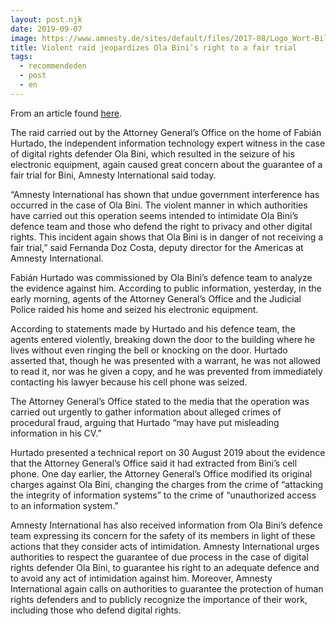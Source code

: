 ```yaml
---
layout: post.njk
date: 2019-09-07
image: https://www.amnesty.de/sites/default/files/2017-08/Logo_Wort-Bildmarke_CMYK_0.png
title: Violent raid jeopardizes Ola Bini’s right to a fair trial
tags:
  - recommendeden
  - post
  - en
---
```


From an article found [here](https://www.amnesty.org/en/latest/news/2019/09/ecuador-allanamiento-violento-pone-en-riesgo-juicio-justo-ola-bini/).

The raid carried out by the Attorney General’s Office on the home of Fabián Hurtado, the independent information technology expert witness in the case of digital rights defender Ola Bini, which resulted in the seizure of his electronic equipment, again caused great concern about the guarantee of a fair trial for Bini, Amnesty International said today.

“Amnesty International has shown that undue government interference has occurred in the case of Ola Bini. The violent manner in which authorities have carried out this operation seems intended to intimidate Ola Bini’s defence team and those who defend the right to privacy and other digital rights. This incident again shows that Ola Bini is in danger of not receiving a fair trial,” said Fernanda Doz Costa, deputy director for the Americas at Amnesty International.

Fabián Hurtado was commissioned by Ola Bini’s defence team to analyze the evidence against him. According to public information, yesterday, in the early morning, agents of the Attorney General’s Office and the Judicial Police raided his home and seized his electronic equipment.

According to statements made by Hurtado and his defence team, the agents entered violently, breaking down the door to the building where he lives without even ringing the bell or knocking on the door. Hurtado asserted that, though he was presented with a warrant, he was not allowed to read it, nor was he given a copy, and he was prevented from immediately contacting his lawyer because his cell phone was seized.

The Attorney General’s Office stated to the media that the operation was carried out urgently to gather information about alleged crimes of procedural fraud, arguing that Hurtado “may have put misleading information in his CV.”

Hurtado presented a technical report on 30 August 2019 about the evidence that the Attorney General’s Office said it had extracted from Bini’s cell phone. One day earlier, the Attorney General’s Office modified its original charges against Ola Bini, changing the charges from the crime of “attacking the integrity of information systems” to the crime of “unauthorized access to an information system.”

Amnesty International has also received information from Ola Bini’s defence team expressing its concern for the safety of its members in light of these actions that they consider acts of intimidation. Amnesty International urges authorities to respect the guarantee of due process in the case of digital rights defender Ola Bini, to guarantee his right to an adequate defence and to avoid any act of intimidation against him. Moreover, Amnesty International again calls on authorities to guarantee the protection of human rights defenders and to publicly recognize the importance of their work, including those who defend digital rights.
